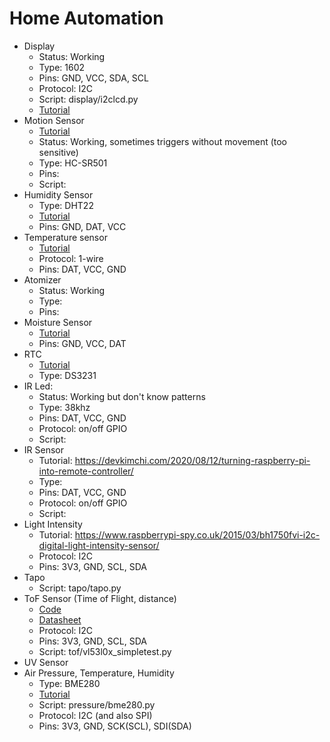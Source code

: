 # Home Automation

- Display
  - Status: Working
  - Type: 1602
  - Pins: GND, VCC, SDA, SCL
  - Protocol: I2C
  - Script: display/i2clcd.py
  - [Tutorial](https://www.electroniclinic.com/raspberry-pi-16x2-lcd-i2c-interfacing-and-python-programming/)
- Motion Sensor
  - [Tutorial](https://www.freva.com/hc-sr501-pir-motion-sensor-on-raspberry-pi/)
  - Status: Working, sometimes triggers without movement (too sensitive)
  - Type: HC-SR501
  - Pins:
  - Script:
- Humidity Sensor
  - Type: DHT22
  - [Tutorial](https://pimylifeup.com/raspberry-pi-humidity-sensor-dht22/)
  - Pins: GND, DAT, VCC
- Temperature sensor
  - [Tutorial](https://tutorials-raspberrypi.com/raspberry-pi-temperature-sensor-1wire-ds18b20/)
  - Protocol: 1-wire
  - Pins: DAT, VCC, GND
- Atomizer
  - Status: Working
  - Type:
  - Pins:
- Moisture Sensor
  - [Tutorial](https://thepihut.com/blogs/raspberry-pi-tutorials/raspberry-pi-plant-pot-moisture-sensor-with-email-notification-tutorial)
  - Pins: GND, VCC, DAT
- RTC
  - [Tutorial](http://www.intellamech.com/RaspberryPi-projects/rpi_RTCds3231)
  - Type: DS3231
- IR Led:
  - Status: Working but don't know patterns
  - Type: 38khz
  - Pins: DAT, VCC, GND
  - Protocol: on/off GPIO
  - Script:
- IR Sensor
  - Tutorial: https://devkimchi.com/2020/08/12/turning-raspberry-pi-into-remote-controller/
  - Type:
  - Pins: DAT, VCC, GND
  - Protocol: on/off GPIO
  - Script:
- Light Intensity
  - Tutorial: https://www.raspberrypi-spy.co.uk/2015/03/bh1750fvi-i2c-digital-light-intensity-sensor/
  - Protocol: I2C
  - Pins: 3V3, GND, SCL, SDA
- Tapo
  - Script: tapo/tapo.py
- ToF Sensor (Time of Flight, distance)
  - [Code](https://github.com/adafruit/Adafruit_CircuitPython_VL53L0X)
  - [Datasheet](https://www.st.com/resource/en/datasheet/vl53l0x.pdf)
  - Protocol: I2C
  - Pins: 3V3, GND, SCL, SDA
  - Script: tof/vl53l0x_simpletest.py
- UV Sensor
- Air Pressure, Temperature, Humidity
  - Type: BME280
  - [Tutorial](https://www.raspberrypi-spy.co.uk/2016/07/using-bme280-i2c-temperature-pressure-sensor-in-python/)
  - Script: pressure/bme280.py
  - Protocol: I2C (and also SPI)
  - Pins: 3V3, GND, SCK(SCL), SDI(SDA)
